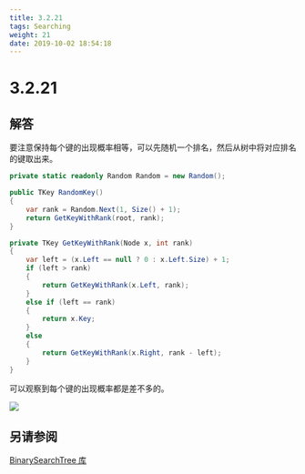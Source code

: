 ```yaml
---
title: 3.2.21
tags: Searching
weight: 21
date: 2019-10-02 18:54:18
---
```


# 3.2.21


## 解答

要注意保持每个键的出现概率相等，可以先随机一个排名，然后从树中将对应排名的键取出来。

```csharp
private static readonly Random Random = new Random();

public TKey RandomKey()
{
    var rank = Random.Next(1, Size() + 1);
    return GetKeyWithRank(root, rank);
}

private TKey GetKeyWithRank(Node x, int rank)
{
    var left = (x.Left == null ? 0 : x.Left.Size) + 1;
    if (left > rank)
    {
        return GetKeyWithRank(x.Left, rank);
    }
    else if (left == rank)
    {
        return x.Key;
    }
    else
    {
        return GetKeyWithRank(x.Right, rank - left);
    }
}
```

可以观察到每个键的出现概率都是差不多的。

![](/resources/3.2.21/1.png)

## 另请参阅

[BinarySearchTree 库](https://github.com/ikesnowy/Algorithms-4th-Edition-in-Csharp/tree/master/3%20Searching/3.2/BinarySearchTree)
